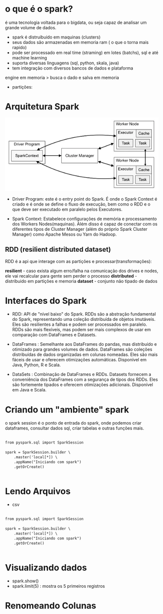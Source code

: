 
# o que é o spark?

é uma tecnologia voltada para o bigdata, ou seja capaz de analisar um grande volume de dados.

- spark é distruibuido em maquinas (clusters)
- seus dados são armazenadas em memoria ram ( o que o torna mais rapido)
- pode ser processado em real time (straming) em lotes (batchs), sql e até machine learning
- suporta diversas linguagens (sql, python, skala, java)
- tem integração com diversos bancos de dados e plataforma


engine em memoria > busca o dado e salva em memoria

- partições: 

# Arquitetura Spark


![cluster_spark](../img/cluster-spark.webp)

-  Driver Program: este é o entry point do Spark. É onde o Spark Context é criado e é onde se define o fluxo de execução, bem como o RDD e o que deve ser executado em paralelo pelos Executores.

- Spark Context: Estabelece configurações de memória e processamento dos Workers Nodes(maquinas). Além disso é capaz de conectar com os diferentes tipos de Cluster Manager (além do próprio Spark Cluster Manager) como Apache Mesos ou Yarn do Hadoop. 


## RDD (resilient distributed dataset)

RDD é a api que interage com as partições e processar(transformações):

**resilient** - caso exista algum erro/falha na comunicação dos drives e nodes, ele vai recalcular para gente sem perder o processo
**distributed** - distribuido em partições e memoria
**dataset** - conjunto não tipado de dados


# Interfaces do Spark

- RDD: API de "nível baixo" do Spark. RDDs são a abstração fundamental do Spark, representando uma coleção distribuída de objetos imutáveis. Eles são resilientes a falhas e podem ser processados em paralelo. RDDs são mais flexíveis, mas podem ser mais complexos de usar em comparação com DataFrames e Datasets.

- DataFrames : Semelhante aos DataFrames do pandas, mas distribuído e otimizado para grandes volumes de dados. DataFrames são coleções distribuídas de dados organizadas em colunas nomeadas. Eles são mais fáceis de usar e oferecem otimizações automáticas. Disponível em Java, Python, R e Scala.

- DataSets : Combinação de DataFrames e RDDs. Datasets fornecem a conveniência dos DataFrames com a segurança de tipos dos RDDs. Eles são fortemente tipados e oferecem otimizações adicionais. Disponível em Java e Scala.


# Criando um "ambiente" spark

o spark session é o ponto de entrada do spark, onde podemos criar dataframes, consultar dados sql, criar tabelas e outras funções mais.


```{python}

from pyspark.sql import SparkSession

spark = SparkSession.builder \
    .master('local[*]) \
    .appName("Iniciando com spark")
    .getOrCreate()


```

# Lendo Arquivos


- csv

```{python}

from pyspark.sql import SparkSession

spark = SparkSession.builder \
    .master('local[*]) \
    .appName("Iniciando com spark")
    .getOrCreate()


```


# Visualizando dados

- spark.show()
- spark.limit(5) : mostra os 5 primeiros registros


# Renomeando Colunas

